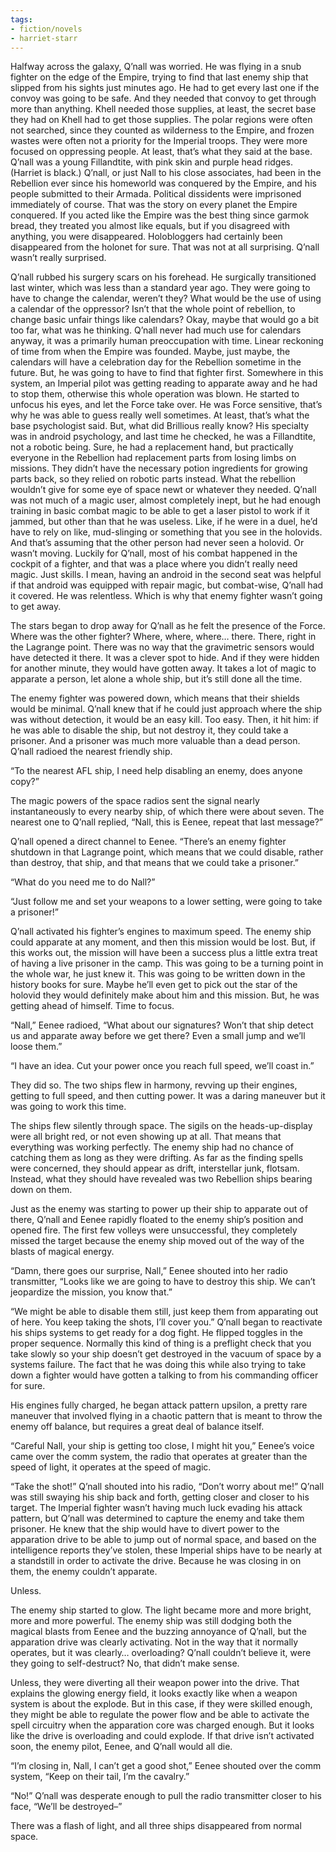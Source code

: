```yaml
---
tags:
- fiction/novels
- harriet-starr
---
```


Halfway across the galaxy, Q’nall was worried. He was flying in a snub
fighter on the edge of the Empire, trying to find that last enemy ship
that slipped from his sights just minutes ago. He had to get every last
one if the convoy was going to be safe. And they needed that convoy to
get through more than anything. Khell needed those supplies, at least,
the secret base they had on Khell had to get those supplies. The polar
regions were often not searched, since they counted as wilderness to the
Empire, and frozen wastes were often not a priority for the Imperial
troops. They were more focused on oppressing people. At least, that’s
what they said at the base. Q’nall was a young Fillandtite, with pink
skin and purple head ridges. (Harriet is black.) Q’nall, or just Nall to
his close associates, had been in the Rebellion ever since his homeworld
was conquered by the Empire, and his people submitted to their Armada.
Political dissidents were imprisoned immediately of course. That was the
story on every planet the Empire conquered. If you acted like the Empire
was the best thing since garmok bread, they treated you almost like
equals, but if you disagreed with anything, you were disappeared.
Holobloggers had certainly been disappeared from the holonet for sure.
That was not at all surprising. Q’nall wasn’t really surprised.

Q’nall rubbed his surgery scars on his forehead. He surgically
transitioned last winter, which was less than a standard year ago. They
were going to have to change the calendar, weren’t they? What would be
the use of using a calendar of the oppressor? Isn’t that the whole point
of rebellion, to change basic unfair things like calendars? Okay, maybe
that would go a bit too far, what was he thinking. Q’nall never had much
use for calendars anyway, it was a primarily human preoccupation with
time. Linear reckoning of time from when the Empire was founded. Maybe,
just maybe, the calendars will have a celebration day for the Rebellion
sometime in the future. But, he was going to have to find that fighter
first. Somewhere in this system, an Imperial pilot was getting reading
to apparate away and he had to stop them, otherwise this whole operation
was blown. He started to unfocus his eyes, and let the Force take over.
He was Force sensitive, that’s why he was able to guess really well
sometimes. At least, that’s what the base psychologist said. But, what
did Brillious really know? His specialty was in android psychology, and
last time he checked, he was a Fillandtite, not a robotic being. Sure,
he had a replacement hand, but practically everyone in the Rebellion had
replacement parts from losing limbs on missions. They didn’t have the
necessary potion ingredients for growing parts back, so they relied on
robotic parts instead. What the rebellion wouldn’t give for some eye of
space newt or whatever they needed. Q’nall was not much of a magic user,
almost completely inept, but he had enough training in basic combat
magic to be able to get a laser pistol to work if it jammed, but other
than that he was useless. Like, if he were in a duel, he’d have to rely
on like, mud-slinging or something that you see in the holovids. And
that’s assuming that the other person had never seen a holovid. Or
wasn’t moving. Luckily for Q’nall, most of his combat happened in the
cockpit of a fighter, and that was a place where you didn’t really need
magic. Just skills. I mean, having an android in the second seat was
helpful if that android was equipped with repair magic, but combat-wise,
Q’nall had it covered. He was relentless. Which is why that enemy
fighter wasn’t going to get away.

The stars began to drop away for Q’nall as he felt the presence of the
Force. Where was the other fighter? Where, where, where… there. There,
right in the Lagrange point. There was no way that the gravimetric
sensors would have detected it there. It was a clever spot to hide. And
if they were hidden for another minute, they would have gotten away. It
takes a lot of magic to apparate a person, let alone a whole ship, but
it’s still done all the time.

The enemy fighter was powered down, which means that their shields would
be minimal. Q’nall knew that if he could just approach where the ship
was without detection, it would be an easy kill. Too easy. Then, it hit
him: if he was able to disable the ship, but not destroy it, they could
take a prisoner. And a prisoner was much more valuable than a dead
person. Q’nall radioed the nearest friendly ship.

“To the nearest AFL ship, I need help disabling an enemy, does anyone
copy?”

The magic powers of the space radios sent the signal nearly
instantaneously to every nearby ship, of which there were about seven.
The nearest one to Q’nall replied, “Nall, this is Eenee, repeat that
last message?”

Q’nall opened a direct channel to Eenee. “There’s an enemy fighter
shutdown in that Lagrange point, which means that we could disable,
rather than destroy, that ship, and that means that we could take a
prisoner.”

“What do you need me to do Nall?”

“Just follow me and set your weapons to a lower setting, were going to
take a prisoner!”

Q’nall activated his fighter’s engines to maximum speed. The enemy ship
could apparate at any moment, and then this mission would be lost. But,
if this works out, the mission will have been a success plus a little
extra treat of having a live prisoner in the camp. This was going to be
a turning point in the whole war, he just knew it. This was going to be
written down in the history books for sure. Maybe he’ll even get to pick
out the star of the holovid they would definitely make about him and
this mission. But, he was getting ahead of himself. Time to focus.

“Nall,” Eenee radioed, “What about our signatures? Won’t that ship
detect us and apparate away before we get there? Even a small jump and
we’ll loose them.”

“I have an idea. Cut your power once you reach full speed, we’ll coast
in.”

They did so. The two ships flew in harmony, revving up their engines,
getting to full speed, and then cutting power. It was a daring maneuver
but it was going to work this time.

The ships flew silently through space. The sigils on the
heads-up-display were all bright red, or not even showing up at all.
That means that everything was working perfectly. The enemy ship had no
chance of catching them as long as they were drifting. As far as the
finding spells were concerned, they should appear as drift, interstellar
junk, flotsam. Instead, what they should have revealed was two Rebellion
ships bearing down on them.

Just as the enemy was starting to power up their ship to apparate out of
there, Q’nall and Eenee rapidly floated to the enemy ship’s position and
opened fire. The first few volleys were unsuccessful, they completely
missed the target because the enemy ship moved out of the way of the
blasts of magical energy.

“Damn, there goes our surprise, Nall,” Eenee shouted into her radio
transmitter, “Looks like we are going to have to destroy this ship. We
can’t jeopardize the mission, you know that.”

“We might be able to disable them still, just keep them from apparating
out of here. You keep taking the shots, I’ll cover you.” Q’nall began to
reactivate his ships systems to get ready for a dog fight. He flipped
toggles in the proper sequence. Normally this kind of thing is a
preflight check that you take slowly so your ship doesn’t get destroyed
in the vacuum of space by a systems failure. The fact that he was doing
this while also trying to take down a fighter would have gotten a
talking to from his commanding officer for sure.

His engines fully charged, he began attack pattern upsilon, a pretty
rare maneuver that involved flying in a chaotic pattern that is meant to
throw the enemy off balance, but requires a great deal of balance
itself.

“Careful Nall, your ship is getting too close, I might hit you,” Eenee’s
voice came over the comm system, the radio that operates at greater than
the speed of light, it operates at the speed of magic.

“Take the shot!” Q’nall shouted into his radio, “Don’t worry about me!”
Q’nall was still swaying his ship back and forth, getting closer and
closer to his target. The Imperial fighter wasn’t having much luck
evading his attack pattern, but Q’nall was determined to capture the
enemy and take them prisoner. He knew that the ship would have to divert
power to the apparation drive to be able to jump out of normal space,
and based on the intelligence reports they’ve stolen, these Imperial
ships have to be nearly at a standstill in order to activate the drive.
Because he was closing in on them, the enemy couldn’t apparate.

Unless.

The enemy ship started to glow. The light became more and more bright,
more and more powerful. The enemy ship was still dodging both the
magical blasts from Eenee and the buzzing annoyance of Q’nall, but the
apparation drive was clearly activating. Not in the way that it normally
operates, but it was clearly… overloading? Q’nall couldn’t believe it,
were they going to self-destruct? No, that didn’t make sense.

Unless, they were diverting all their weapon power into the drive. That
explains the glowing energy field, it looks exactly like when a weapon
system is about the explode. But in this case, if they were skilled
enough, they might be able to regulate the power flow and be able to
activate the spell circuitry when the apparation core was charged
enough. But it looks like the drive is overloading and could explode. If
that drive isn’t activated soon, the enemy pilot, Eenee, and Q’nall
would all die.

“I’m closing in, Nall, I can’t get a good shot,” Eenee shouted over the
comm system, “Keep on their tail, I’m the cavalry.”

“No!” Q’nall was desperate enough to pull the radio transmitter closer
to his face, “We’ll be destroyed–”

There was a flash of light, and all three ships disappeared from normal
space.
